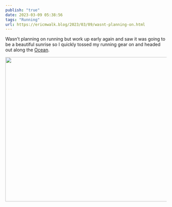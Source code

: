 ```yaml
---
publish: "true"
date: 2023-03-09 05:38:56
tags: "Running"
url: https://ericmwalk.blog/2023/03/09/wasnt-planning-on.html
---
```


Wasn’t planning on running but work up early again and saw it was going to be a beautiful sunrise so I quickly tossed my running gear on and headed out along the [Ocean](http://www.strava.com/activities/8685335456).


<img src="uploads/2023/0f0157a2da.jpg" width="600" height="450" alt="">